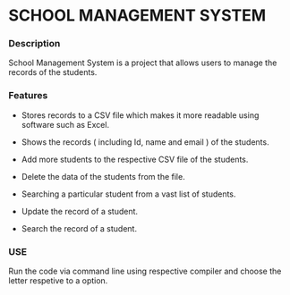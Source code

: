 # SCHOOL MANAGEMENT SYSTEM

### Description
School Management System is a project that allows users to manage the records of the students.

### Features
- Stores records to a CSV file which makes it more readable using software such as Excel.

- Shows the records ( including Id, name and email ) of the students.

- Add more students to the respective CSV file of the students.
  
- Delete the data of the students from the file.
  
- Searching a particular student from a vast list of students.

- Update the record of a student.

- Search the record of a student.

### USE
Run the code via command line using respective compiler and choose the letter respetive to a option.
